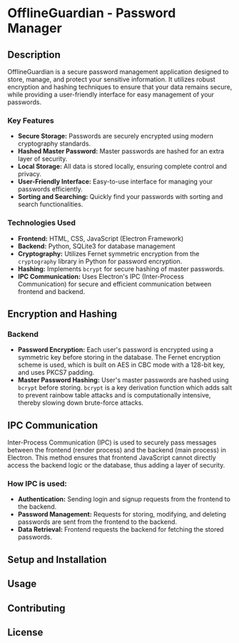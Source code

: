 # OfflineGuardian - Password Manager

## Description
OfflineGuardian is a secure password management application designed to store, manage, and protect your sensitive information. It utilizes robust encryption and hashing techniques to ensure that your data remains secure, while providing a user-friendly interface for easy management of your passwords.

### Key Features
- **Secure Storage:** Passwords are securely encrypted using modern cryptography standards.
- **Hashed Master Password:** Master passwords are hashed for an extra layer of security.
- **Local Storage:** All data is stored locally, ensuring complete control and privacy.
- **User-Friendly Interface:** Easy-to-use interface for managing your passwords efficiently.
- **Sorting and Searching:** Quickly find your passwords with sorting and search functionalities.

### Technologies Used
- **Frontend:** HTML, CSS, JavaScript (Electron Framework)
- **Backend:** Python, SQLite3 for database management
- **Cryptography:** Utilizes Fernet symmetric encryption from the `cryptography` library in Python for password encryption.
- **Hashing:** Implements `bcrypt` for secure hashing of master passwords.
- **IPC Communication:** Uses Electron's IPC (Inter-Process Communication) for secure and efficient communication between frontend and backend.

## Encryption and Hashing
### Backend
- **Password Encryption:** Each user's password is encrypted using a symmetric key before storing in the database. The Fernet encryption scheme is used, which is built on AES in CBC mode with a 128-bit key, and uses PKCS7 padding.
- **Master Password Hashing:** User's master passwords are hashed using `bcrypt` before storing. `bcrypt` is a key derivation function which adds salt to prevent rainbow table attacks and is computationally intensive, thereby slowing down brute-force attacks.

## IPC Communication
Inter-Process Communication (IPC) is used to securely pass messages between the frontend (render process) and the backend (main process) in Electron. This method ensures that frontend JavaScript cannot directly access the backend logic or the database, thus adding a layer of security.

### How IPC is used:
- **Authentication:** Sending login and signup requests from the frontend to the backend.
- **Password Management:** Requests for storing, modifying, and deleting passwords are sent from the frontend to the backend.
- **Data Retrieval:** Frontend requests the backend for fetching the stored passwords.

## Setup and Installation

## Usage

## Contributing

## License


